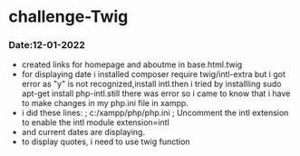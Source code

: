 # challenge-Twig
### Date:12-01-2022

- created links for homepage and aboutme in base.html.twig
- for displaying date  i installed composer require twig/intl-extra but i got error as "y" is not recognized,install intl.then i tried by installling sudo apt-get install php-intl.still there was error so i came to know that  i have to make changes in my php.ini file in xampp.
- i did these lines: ; c:/xampp/php/php.ini
                     ;  Uncomment the intl extension to enable the intl module
                     extension=intl 
- and current dates are displaying.
- to display quotes, i need to use twig function

 